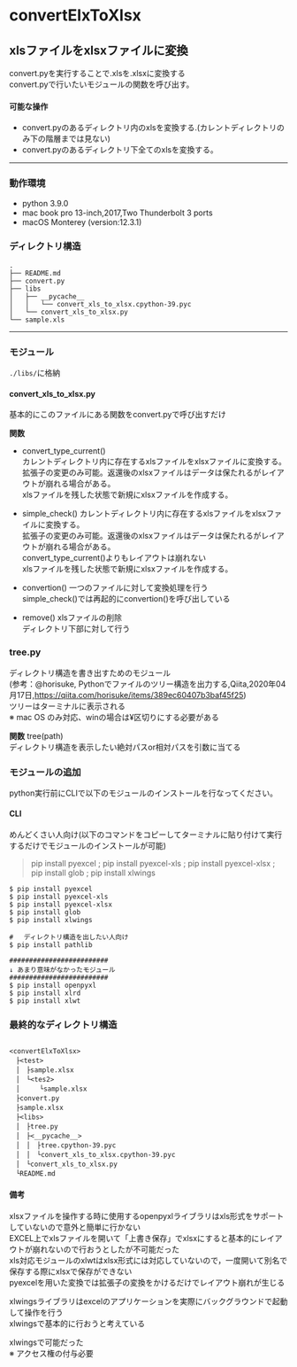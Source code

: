 # convertElxToXlsx
xlsファイルをxlsxファイルに変換
---

convert.pyを実行することで.xlsを.xlsxに変換する  
convert.pyで行いたいモジュールの関数を呼び出す。  
#### 可能な操作  
- convert.pyのあるディレクトリ内のxlsを変換する.(カレントディレクトリのみ下の階層までは見ない)  
- convert.pyのあるディレクトリ下全てのxlsを変換する。  

---
### 動作環境
- python 3.9.0
- mac book pro 13-inch,2017,Two Thunderbolt 3 ports
- macOS Monterey (version:12.3.1)

### ディレクトリ構造
```
.  
├── README.md  
├── convert.py  
├── libs  
│   ├── __pycache__  
│   │   └── convert_xls_to_xlsx.cpython-39.pyc  
│   └── convert_xls_to_xlsx.py  
└── sample.xls  
```
---

### モジュール  
```./libs/```に格納


#### convert_xls_to_xlsx.py  
基本的にこのファイルにある関数をconvert.pyで呼び出すだけ  

**関数**  

- convert_type_current()  
カレントディレクトリ内に存在するxlsファイルをxlsxファイルに変換する。  
拡張子の変更のみ可能。返還後のxlsxファイルはデータは保たれるがレイアウトが崩れる場合がある。  
xlsファイルを残した状態で新規にxlsxファイルを作成する。  


- simple_check()
カレントディレクトリ内に存在するxlsファイルをxlsxファイルに変換する。  
拡張子の変更のみ可能。返還後のxlsxファイルはデータは保たれるがレイアウトが崩れる場合がある。  
convert_type_current()よりもレイアウトは崩れない  
xlsファイルを残した状態で新規にxlsxファイルを作成する。  

- convertion()
一つのファイルに対して変換処理を行う  
simple_check()では再起的にconvertion()を呼び出している  

- remove()
xlsファイルの削除  
ディレクトリ下部に対して行う  

### tree.py
ディレクトリ構造を書き出すためのモジュール  
(参考：@horisuke, Pythonでファイルのツリー構造を出力する,Qiita,2020年04月17日,https://qiita.com/horisuke/items/389ec60407b3baf45f25)  
ツリーはターミナルに表示される  
※ mac OS のみ対応、winの場合は¥区切りにする必要がある  

**関数**
tree(path)  
ディレクトリ構造を表示したい絶対パスor相対パスを引数に当てる  

### モジュールの追加  
python実行前にCLIで以下のモジュールのインストールを行なってください。  
#### CLI
めんどくさい人向け(以下のコマンドをコピーしてターミナルに貼り付けて実行するだけでモジュールのインストールが可能)
> pip install pyexcel ; pip install pyexcel-xls ; pip install pyexcel-xlsx ; pip install glob ; pip install xlwings


```
$ pip install pyexcel  
$ pip install pyexcel-xls  
$ pip install pyexcel-xlsx  
$ pip install glob  
$ pip install xlwings  

# 　ディレクトリ構造を出したい人向け
$ pip install pathlib

#########################
↓ あまり意味がなかったモジュール  
#########################
$ pip install openpyxl  
$ pip install xlrd  
$ pip install xlwt  
```



### 最終的なディレクトリ構造
```

<convertElxToXlsx>
　├<test>
　│　├sample.xlsx
　│　└<tes2>
　│　　　└sample.xlsx
　├convert.py
　├sample.xlsx
　├<libs>
　│　├tree.py
　│　├<__pycache__>
　│　│　├tree.cpython-39.pyc
　│　│　└convert_xls_to_xlsx.cpython-39.pyc
　│　└convert_xls_to_xlsx.py
　└README.md

```
#### 備考
xlsxファイルを操作する時に使用するopenpyxlライブラリはxls形式をサポートしていないので意外と簡単に行かない  
EXCEL上でxlsファイルを開いて「上書き保存」でxlsxにすると基本的にレイアウトが崩れないので行おうとしたが不可能だった  
xls対応モジュールのxlwtはxlsx形式には対応していないので，一度開いて別名で保存する際にxlsxで保存ができない  
pyexcelを用いた変換では拡張子の変換をかけるだけでレイアウト崩れが生じる  

xlwingsライブラリはexcelのアプリケーションを実際にバックグラウンドで起動して操作を行う  
xlwingsで基本的に行おうと考えている  

xlwingsで可能だった  
※ アクセス権の付与必要

